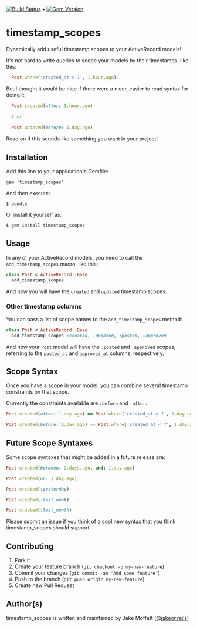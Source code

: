 [![Build Status](https://travis-ci.org/jakeonrails/timestamp_scopes.png)](https://travis-ci.org/jakeonrails/timestamp_scopes) • [![Gem Version](https://badge.fury.io/rb/timestamp_scopes.png)](http://badge.fury.io/rb/timestamp_scopes)

# timestamp_scopes

Dynamically add useful timestamp scopes to your ActiveRecord models!

It's not hard to write queries to scope your models by their timestamps, like this:

```ruby
  Post.where('created_at > ?', 1.hour.ago)
```

But I thought it would be nice if there were a nicer, easier to read syntax for doing it:

```ruby
  Post.created(after: 1.hour.ago)
  
  # or:
  
  Post.updated(before: 1.day.ago)
```

Read on if this sounds like something you want in your project!

## Installation

Add this line to your application's Gemfile:

    gem 'timestamp_scopes'

And then execute:

    $ bundle

Or install it yourself as:

    $ gem install timestamp_scopes

## Usage

In any of your ActiveRecord models, you need to call the `add_timestamp_scopes` macro, like this:

```ruby
class Post < ActiveRecord::Base
  add_timestamp_scopes

```

And now you will have the `created` and `updated` timestamp scopes.

### Other timestamp columns

You can pass a list of scope names to the `add_timestamp_scopes` method:

```ruby
class Post < ActiveRecord::Base
  add_timestamp_scopes :created, :updated, :posted, :approved

```

And now your `Post` model will have the `.posted` and `.approved` scopes, referring to the `posted_at` and `approved_at` columns, respectively.

## Scope Syntax

Once you have a scope in your model, you can combine several timestamp constraints on that scope.

Currently the constraints available are `:before` and `:after`.

```ruby
Post.created(after: 1.day.ago) == Post.where('created_at > ?', 1.day.ago)

Post.created(before: 1.day.ago) == Post.where('created_at < ?', 1.day.ago)
```

## Future Scope Syntaxes

Some scope syntaxes that might be added in a future release are:

```ruby
Post.created(between: 2.days.ago, and: 1.day.ago)

Post.created(on: 1.day.ago)

Post.created(:yesterday)

Post.created(:last_week)

Post.created(:last_month)
```

Please [submit an issue](https://github.com/jakeonrails/timestamp_scopes/issues/new) if you think of a cool new syntax that you think timestamp_scopes should support.

## Contributing

1. Fork it
2. Create your feature branch (`git checkout -b my-new-feature`)
3. Commit your changes (`git commit -am 'Add some feature'`)
4. Push to the branch (`git push origin my-new-feature`)
5. Create new Pull Request

## Author(s)

timestamp_scopes is written and maintained by Jake Moffatt ([@jakeonrails](http://twitter.com/jakeonrails))
